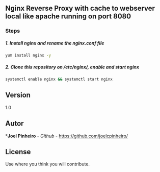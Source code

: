 ## Nginx Reverse Proxy with cache to webserver local like apache running on port 8080

### Steps

##### 1. Install nginx and rename the nginx.conf file

```sh
yum install nginx -y
```

##### 2. Clone this repository on /etc/nginx/, enable and start nginx

```sh
systemctl enable nginx && systemctl start nginx
```

## Version

1.0

## Autor

 ***Joel Pinheiro** - *Github* - https://github.com/joelcpinheiro/

## License

Use where you think you will contribute.

